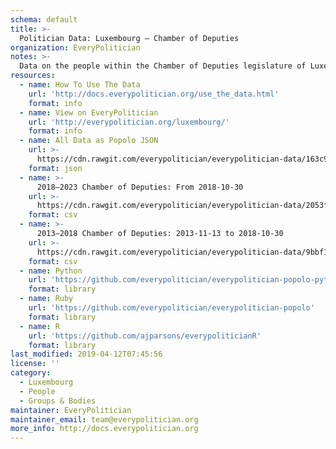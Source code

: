```yaml
---
schema: default
title: >-
  Politician Data: Luxembourg — Chamber of Deputies
organization: EveryPolitician
notes: >-
  Data on the people within the Chamber of Deputies legislature of Luxembourg.
resources:
  - name: How To Use The Data
    url: 'http://docs.everypolitician.org/use_the_data.html'
    format: info
  - name: View on EveryPolitician
    url: 'http://everypolitician.org/luxembourg/'
    format: info
  - name: All Data as Popolo JSON
    url: >-
      https://cdn.rawgit.com/everypolitician/everypolitician-data/163c973fda3a2e508fb422045ba7876b1bd0c1ce/data/Luxembourg/Chamber/ep-popolo-v1.0.json
    format: json
  - name: >-
      2018–2023 Chamber of Deputies: From 2018-10-30
    url: >-
      https://cdn.rawgit.com/everypolitician/everypolitician-data/2053fc09b17ed9fc4e422ac464eff0d0cdcdf191/data/Luxembourg/Chamber/term-2018.csv
    format: csv
  - name: >-
      2013–2018 Chamber of Deputies: 2013-11-13 to 2018-10-30
    url: >-
      https://cdn.rawgit.com/everypolitician/everypolitician-data/9bbf177c2ca50b3f3be28ad19af126f1f7d5a0eb/data/Luxembourg/Chamber/term-2013.csv
    format: csv
  - name: Python
    url: 'https://github.com/everypolitician/everypolitician-popolo-python'
    format: library
  - name: Ruby
    url: 'https://github.com/everypolitician/everypolitician-popolo'
    format: library
  - name: R
    url: 'https://github.com/ajparsons/everypoliticianR'
    format: library
last_modified: 2019-04-12T07:45:56
license: ''
category:
  - Luxembourg
  - People
  - Groups & Bodies
maintainer: EveryPolitician
maintainer_email: team@everypolitician.org
more_info: http://docs.everypolitician.org
---
```

